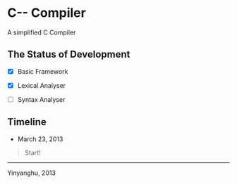 # C-- Compiler

A simplified C Compiler

## The Status of Development

* [x] Basic Framework
* [x] Lexical Analyser
* [ ] Syntax Analyser


## Timeline

* March 23, 2013

> Start!

***
Yinyanghu, 2013
